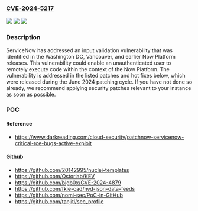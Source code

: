 ### [CVE-2024-5217](https://cve.mitre.org/cgi-bin/cvename.cgi?name=CVE-2024-5217)
![](https://img.shields.io/static/v1?label=Product&message=Now%20Platform&color=blue)
![](https://img.shields.io/static/v1?label=Version&message=0%3C%20Utah%20Patch%2010%20Hot%20Fix%203%20&color=brighgreen)
![](https://img.shields.io/static/v1?label=Vulnerability&message=CWE-184%20Incomplete%20List%20of%20Disallowed%20Inputs&color=brighgreen)

### Description

ServiceNow has addressed an input validation vulnerability that was identified in the Washington DC, Vancouver, and earlier Now Platform releases. This vulnerability could enable an unauthenticated user to remotely execute code within the context of the Now Platform. The vulnerability is addressed in the listed patches and hot fixes below, which were released during the June 2024 patching cycle. If you have not done so already, we recommend applying security patches relevant to your instance as soon as possible.

### POC

#### Reference
- https://www.darkreading.com/cloud-security/patchnow-servicenow-critical-rce-bugs-active-exploit

#### Github
- https://github.com/20142995/nuclei-templates
- https://github.com/Ostorlab/KEV
- https://github.com/bigb0x/CVE-2024-4879
- https://github.com/fkie-cad/nvd-json-data-feeds
- https://github.com/nomi-sec/PoC-in-GitHub
- https://github.com/tanjiti/sec_profile

